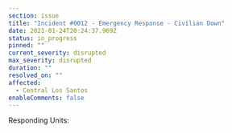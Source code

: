 ```yaml
---
section: issue
title: "Incident #0012 - Emergency Response - Civilian Down"
date: 2021-01-24T20:24:37.969Z
status: in_progress
pinned: ""
current_severity: disrupted
max_severity: disrupted
duration: ""
resolved_on: ""
affected:
  - Central Los Santos
enableComments: false
---
```

Responding Units: